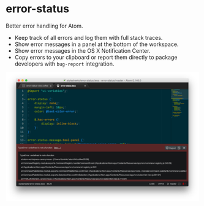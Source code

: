 # error-status

Better error handling for Atom.

* Keep track of all errors and log them with full stack traces.
* Show error messages in a panel at the bottom of the workspace.
* Show error messages in the OS X Notification Center.
* Copy errors to your clipboard or report them directly to package developers with `bug-report` integration.

![](https://github.com/postcasio/error-status/raw/master/screenshot.png)
